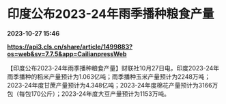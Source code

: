 # 印度公布2023-24年雨季播种粮食产量

**2023-10-27 15:46**

**https://api3.cls.cn/share/article/1499883?os=web&sv=7.7.5&app=CailianpressWeb**

【印度公布2023-24年雨季播种粮食产量】财联社10月27日电，印度2023-24年雨季播种的稻米产量预计为1.063亿吨；雨季播种玉米产量预计为2248万吨；2023-24年度甘蔗产量预计为4.348亿吨；2023-24年度棉花产量预计为3166万包（每包170公斤）；2023-24年度大豆产量预计为1153万吨。